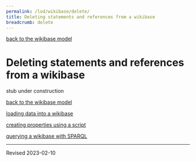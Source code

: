 ```yaml
---
permalink: /lod/wikibase/delete/
title: Deleting statements and references from a wikibase
breadcrumb: delete
---
```


[back to the wikibase model](../)

# Deleting statements and references from a wikibase

stub under construction

[back to the wikibase model](../)

[loading data into a wikibase](../load/)

[creating properties using a script](../properties/)

[querying a wikibase with SPARQL](../sparql/)

----
Revised 2023-02-10
